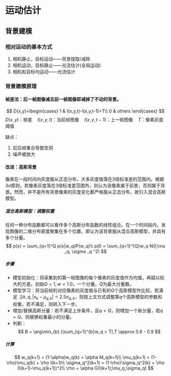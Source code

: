 # 运动估计
## 背景建模
### 相对运动的基本方式
1. 相机静止，目标运动——背景提取/减除
2. 相机运动，目标静止——光流估计(全局运动)
3. 相机和目标均运动——光流估计
### 背景建模原理
#### 帧差法：后一帧图像减去前一帧图像即减掉了不动的背景。
$$
D(x,y)=\begin{cases}
1 & I(x,y,t)-I(x,y,t-1)>T\\
0 & others
\end{cases}
$$
$D(x,y)$：帧差$\quad I(x,y,t)$：当前帧图像$\quad I(x,y,t-1)$：上一帧图像$\quad T$：像素灰度阈值

缺点：
1. 前后帧重合导致空洞
2. 噪声被放大
#### 改进：高斯背景
像素在一段时间内灰度服从正态分布，大多灰度值落在3倍标准差的范围内。根据$3\sigma$原则，若像素灰度落在3倍标准差范围外，则认为该像素属于前景，否则属于背景。然而，并不是所有背景像素的灰度变化都严格服从正态分布，故引入混合高斯模型。
##### 混合高斯模型：调整权重
任何一种分布函数都可以看作多个高斯分布函数的线性组合。在一个时间段内，发现图像的二维分布密度聚集在多个位置，即认为该背景服从混合高斯模型，并具有多个分量。
$$
p(x) = \sum_{q=1}^Q p(x|w_q)P(w_q)\\
p(I) = \sum_{q=1}^{Q}w_q N(I;\mu _q, \sigma _q ^2)
$$
##### 步骤
- 模型初始化：将采集到的第一帧图像的每个像素的灰度值作为均值，再赋以较大的方差。初始$Q=1,w=1.0$，一个分量。$Q$为最大分量数。
- 模型学习：将当前帧的对应像素的灰度值与已有的$Q$个高斯模型作比较，若满足 $\exists k,q, |x_k-\mu _{q,k}|<2.5\sigma _{q,k}$，则按上文方式调整第$q$个高斯模型的参数和权重，若不满足，则转入下一步。
- 增加/替换高斯分量：若不满足上步条件，且$q<Q$，则增加一个新分量，若$q=Q$，则替换权重最小的分量。
- 判断：
$$
B = \arg\min_{b} (\sum_{q=1}^{b}w_q > T),T \approx 0.6 - 0.9
$$
##### 计算
$$
w_q(k+1) = (1-\alpha)w_q(k) + \alpha M_q(k+1)\\
\mu_q(k+1) = (1-\rho)\mu_q(k) + \rho I(k+1)\\
\sigma_q^2(k+1) = (1-\rho)\sigma_q^2(k) + \rho (I(k+1)-\mu_q(k+1))^2\\
\rho = \alpha G(I(k+1);\mu_q,\sigma_q)
$$